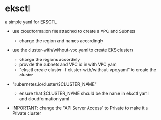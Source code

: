 # eksctl
a simple yaml for EKSCTL

- use cloudformation file attached to create a VPC and Subnets
	- change the region and names accordingly
- use the cluster-with/without-vpc.yaml to create EKS clusters
	- change the regions accordinly
	- provide the subnets and VPC id in with VPC yaml
	- "eksctl create cluster -f cluster-with/without-vpc.yaml" to create the cluster
- "kubernetes.io/cluster/$CLUSTER_NAME"
	- ensure that $CLUSTER_NAME should be the name in eksctl yaml and cloudformation yaml

- IMPORTANT: change the "API Server Access" to Private to make it a Private cluster

 
